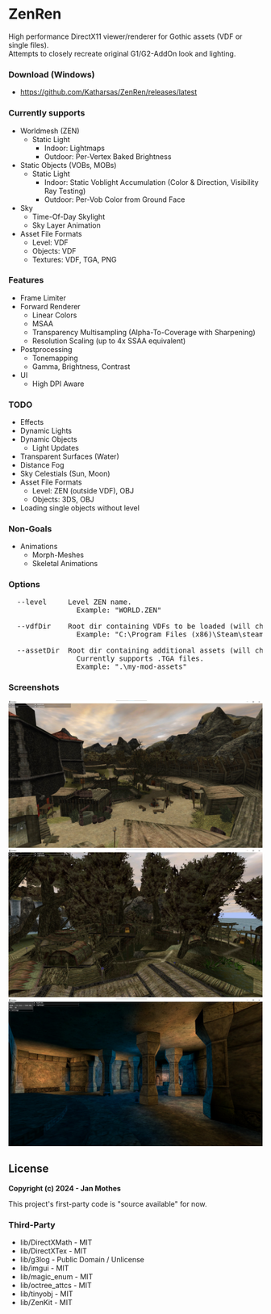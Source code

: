 # ZenRen


High performance DirectX11 viewer/renderer for Gothic assets (VDF or single files).
<br>Attempts to closely recreate original G1/G2-AddOn look and lighting.

### Download (Windows)
- https://github.com/Katharsas/ZenRen/releases/latest

### Currently supports
- Worldmesh (ZEN)
  - Static Light
    - Indoor: Lightmaps
    - Outdoor: Per-Vertex Baked Brightness 
- Static Objects (VOBs, MOBs)
  - Static Light
    - Indoor: Static Voblight Accumulation (Color & Direction, Visibility Ray Testing)
    - Outdoor: Per-Vob Color from Ground Face
- Sky
  - Time-Of-Day Skylight
  - Sky Layer Animation
- Asset File Formats
  - Level: VDF
  - Objects: VDF
  - Textures: VDF, TGA, PNG

### Features
- Frame Limiter
- Forward Renderer
  - Linear Colors
  - MSAA
  - Transparency Multisampling (Alpha-To-Coverage with Sharpening)
  - Resolution Scaling (up to 4x SSAA equivalent)
- Postprocessing
  - Tonemapping
  - Gamma, Brightness, Contrast
- UI
  - High DPI Aware

### TODO
- Effects
- Dynamic Lights
- Dynamic Objects
  - Light Updates
- Transparent Surfaces (Water)
- Distance Fog
- Sky Celestials (Sun, Moon)
- Asset File Formats
  - Level: ZEN (outside VDF), OBJ
  - Objects: 3DS, OBJ
- Loading single objects without level

### Non-Goals
- Animations
  - Morph-Meshes
  - Skeletal Animations

### Options
<pre>
  --level     Level ZEN name.
                Example: "WORLD.ZEN"
				 
  --vdfDir    Root dir containing VDFs to be loaded (will check all subfolders).
                Example: "C:\Program Files (x86)\Steam\steamapps\common\Gothic"
				 
  --assetDir  Root dir containing additional assets (will check all subfolders).
                Currently supports .TGA files.
                Example: ".\my-mod-assets"
</pre>

### Screenshots
![Oldcamp](Screenshots/oldcamp.jpg)
![Swampcamp](Screenshots/swampcamp.jpg)
![YBerions Temple](Screenshots/yberion_temple.jpg)

## License

**Copyright (c) 2024 - Jan Mothes**

This project's first-party code is "source available" for now.

### Third-Party
- lib/DirectXMath - MIT
- lib/DirectXTex - MIT
- lib/g3log - Public Domain / Unlicense
- lib/imgui - MIT
- lib/magic_enum - MIT
- lib/octree_attcs - MIT
- lib/tinyobj - MIT
- lib/ZenKit - MIT